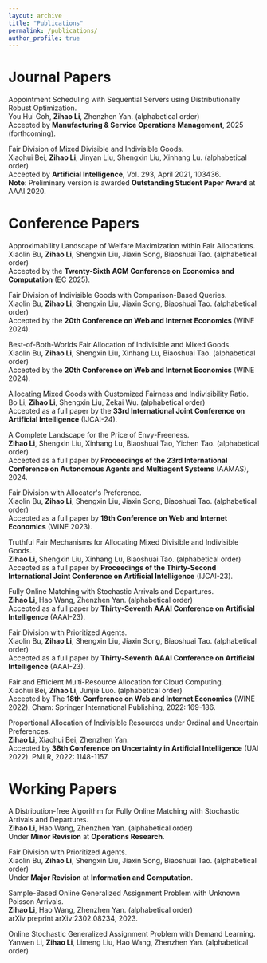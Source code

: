 ```yaml
---
layout: archive
title: "Publications"
permalink: /publications/
author_profile: true
---
```


Journal Papers
======

Appointment Scheduling with Sequential Servers using Distributionally Robust Optimization.   
You Hui Goh, **Zihao Li**, Zhenzhen Yan. (alphabetical order)   
Accepted by **Manufacturing & Service Operations Management**, 2025 (forthcoming).    

Fair Division of Mixed Divisible and Indivisible Goods.    
Xiaohui Bei, **Zihao Li**, Jinyan Liu, Shengxin Liu, Xinhang Lu. (alphabetical order)    
Accepted by **Artificial Intelligence**, Vol. 293, April 2021, 103436.    
**Note**: Preliminary version is awarded **Outstanding Student Paper Award** at AAAI 2020.    



Conference Papers
======

Approximability Landscape of Welfare Maximization within Fair Allocations.  
Xiaolin Bu, **Zihao Li**, Shengxin Liu, Jiaxin Song, Biaoshuai Tao. (alphabetical order)    
Accepted by the **Twenty-Sixth ACM Conference on Economics and Computation** (EC 2025).    

Fair Division of Indivisible Goods with Comparison-Based Queries.    
Xiaolin Bu, **Zihao Li**, Shengxin Liu, Jiaxin Song, Biaoshuai Tao. (alphabetical order)    
Accepted by the **20th Conference on Web and Internet Economics** (WINE 2024).    

Best-of-Both-Worlds Fair Allocation of Indivisible and Mixed Goods.    
Xiaolin Bu, **Zihao Li**, Shengxin Liu, Xinhang Lu, Biaoshuai Tao. (alphabetical order)    
Accepted by the **20th Conference on Web and Internet Economics** (WINE 2024).    

Allocating Mixed Goods with Customized Fairness and Indivisibility Ratio.    
Bo Li, **Zihao Li**, Shengxin Liu, Zekai Wu. (alphabetical order)      
Accepted as a full paper by the **33rd International Joint Conference on Artificial Intelligence** (IJCAI-24).    

A Complete Landscape for the Price of Envy-Freeness.    
**Zihao Li**, Shengxin Liu, Xinhang Lu, Biaoshuai Tao, Yichen Tao. (alphabetical order)      
Accepted as a full paper by **Proceedings of the 23rd International Conference on Autonomous Agents and Multiagent Systems** (AAMAS), 2024.    

Fair Division with Allocator's Preference.    
Xiaolin Bu, **Zihao Li**, Shengxin Liu, Jiaxin Song, Biaoshuai Tao. (alphabetical order)      
Accepted as a full paper by **19th Conference on Web and Internet Economics** (WINE 2023).    

Truthful Fair Mechanisms for Allocating Mixed Divisible and Indivisible Goods.    
**Zihao Li**, Shengxin Liu, Xinhang Lu, Biaoshuai Tao. (alphabetical order)    
Accepted as a full paper by **Proceedings of the Thirty-Second International Joint Conference on Artificial Intelligence** (IJCAI-23).    

Fully Online Matching with Stochastic Arrivals and Departures.    
**Zihao Li**, Hao Wang, Zhenzhen Yan. (alphabetical order)    
Accepted as a full paper by **Thirty-Seventh AAAI Conference on Artificial Intelligence** (AAAI-23).      

Fair Division with Prioritized Agents.    
Xiaolin Bu, **Zihao Li**, Shengxin Liu, Jiaxin Song, Biaoshuai Tao. (alphabetical order)    
Accepted as a full paper by **Thirty-Seventh AAAI Conference on Artificial Intelligence** (AAAI-23).    

Fair and Efficient Multi-Resource Allocation for Cloud Computing.      
Xiaohui Bei, **Zihao Li**, Junjie Luo. (alphabetical order)      
Accepted by The **18th Conference on Web and Internet Economics** (WINE 2022). Cham: Springer International Publishing, 2022: 169-186.      

Proportional Allocation of Indivisible Resources under Ordinal and Uncertain Preferences.    
**Zihao Li**, Xiaohui Bei, Zhenzhen Yan.      
Accepted by **38th Conference on Uncertainty in Artificial Intelligence** (UAI 2022). PMLR, 2022: 1148-1157.

Working Papers
======

A Distribution-free Algorithm for Fully Online Matching with Stochastic Arrivals and Departures.    
**Zihao Li**, Hao Wang, Zhenzhen Yan. (alphabetical order)      
Under **Minor Revision** at **Operations Research**.     

Fair Division with Prioritized Agents.      
Xiaolin Bu, **Zihao Li**, Shengxin Liu, Jiaxin Song, Biaoshuai Tao. (alphabetical order)    
Under **Major Revision** at **Information and Computation**.    

Sample-Based Online Generalized Assignment Problem with Unknown Poisson Arrivals.      
**Zihao Li**, Hao Wang, Zhenzhen Yan. (alphabetical order)      
arXiv preprint arXiv:2302.08234, 2023.       

Online Stochastic Generalized Assignment Problem with Demand Learning.      
Yanwen Li, **Zihao Li**, Limeng Liu, Hao Wang, Zhenzhen Yan. (alphabetical order)        
